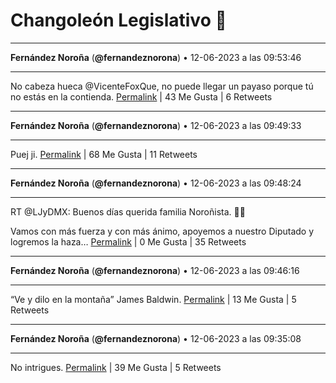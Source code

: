 # Changoleón Legislativo 🙈
*****
**Fernández Noroña** (**@fernandeznorona**) • 12-06-2023 a las 09:53:46
*****
No cabeza hueca @VicenteFoxQue, no puede llegar un payaso porque tú no estás en la contienda.
[Permalink](https://twitter.com/fernandeznorona/status/1668315669526347797) | 43 Me Gusta | 6 Retweets
*****
**Fernández Noroña** (**@fernandeznorona**) • 12-06-2023 a las 09:49:33
*****
Puej ji.
[Permalink](https://twitter.com/fernandeznorona/status/1668314608220643333) | 68 Me Gusta | 11 Retweets
*****
**Fernández Noroña** (**@fernandeznorona**) • 12-06-2023 a las 09:48:24
*****
RT @LJyDMX: Buenos días querida familia Noroñista. 🔆🤗


Vamos con más fuerza y con más ánimo, apoyemos a nuestro Diputado y logremos la haza…
[Permalink](https://twitter.com/fernandeznorona/status/1668314319036006401) | 0 Me Gusta | 35 Retweets
*****
**Fernández Noroña** (**@fernandeznorona**) • 12-06-2023 a las 09:46:16
*****
“Ve y dilo en la montaña” James Baldwin.
[Permalink](https://twitter.com/fernandeznorona/status/1668313781976408065) | 13 Me Gusta | 5 Retweets
*****
**Fernández Noroña** (**@fernandeznorona**) • 12-06-2023 a las 09:35:08
*****
No intrigues.
[Permalink](https://twitter.com/fernandeznorona/status/1668310980512690211) | 39 Me Gusta | 5 Retweets